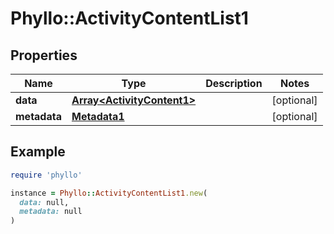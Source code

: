 # Phyllo::ActivityContentList1

## Properties

| Name | Type | Description | Notes |
| ---- | ---- | ----------- | ----- |
| **data** | [**Array&lt;ActivityContent1&gt;**](ActivityContent1.md) |  | [optional] |
| **metadata** | [**Metadata1**](Metadata1.md) |  | [optional] |

## Example

```ruby
require 'phyllo'

instance = Phyllo::ActivityContentList1.new(
  data: null,
  metadata: null
)
```

